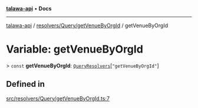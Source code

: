 [**talawa-api**](../../../../README.md) • **Docs**

***

[talawa-api](../../../../modules.md) / [resolvers/Query/getVenueByOrgId](../README.md) / getVenueByOrgId

# Variable: getVenueByOrgId

\> `const` **getVenueByOrgId**: [`QueryResolvers`](../../../../types/generatedGraphQLTypes/type-aliases/QueryResolvers.md)\[`"getVenueByOrgId"`\]

## Defined in

[src/resolvers/Query/getVenueByOrgId.ts:7](https://github.com/PalisadoesFoundation/talawa-api/blob/7fc9f13527dc6ead651f268e58527dcc279b95bc/src/resolvers/Query/getVenueByOrgId.ts#L7)
